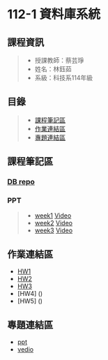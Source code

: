 # 112-1 資料庫系統

## 課程資訊
> + 授課教師：蔡芸琤
> + 姓名：林鈺茹
> + 系級：科技系114年級
## 目錄
> + [課程筆記區]()
> + [作業連結區]()
> + [專題連結區]()
## 課程筆記區
### [DB repo]()
### PPT
> + [week1](https://docs.google.com/presentation/d/1CP0D92DA8Ae8oyIKSquqUuTUpVqwLGT-14T32l9pf5U/edit#slide=id.g2410febba22_0_9)
> [Video]()
> + [week2]()
> [Video]()
> + [week3]()
> [Video]()


## 作業連結區
+ [HW1]()
+ [HW2]()
+ [HW3]()
+ [HW4] ()
+ [HW5] ()
## 專題連結區
+ [ppt]()
+ [vedio]()
